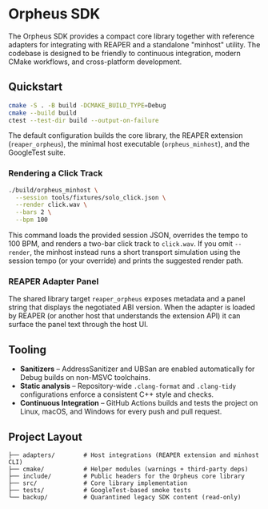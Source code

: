 # Orpheus SDK

The Orpheus SDK provides a compact core library together with reference
adapters for integrating with REAPER and a standalone "minhost" utility. The
codebase is designed to be friendly to continuous integration, modern CMake
workflows, and cross-platform development.

## Quickstart

```sh
cmake -S . -B build -DCMAKE_BUILD_TYPE=Debug
cmake --build build
ctest --test-dir build --output-on-failure
```

The default configuration builds the core library, the REAPER extension
(`reaper_orpheus`), the minimal host executable (`orpheus_minhost`), and the
GoogleTest suite.

### Rendering a Click Track

```sh
./build/orpheus_minhost \
  --session tools/fixtures/solo_click.json \
  --render click.wav \
  --bars 2 \
  --bpm 100
```

This command loads the provided session JSON, overrides the tempo to 100 BPM,
and renders a two-bar click track to `click.wav`. If you omit `--render`, the
minhost instead runs a short transport simulation using the session tempo (or
your override) and prints the suggested render path.

### REAPER Adapter Panel

The shared library target `reaper_orpheus` exposes metadata and a panel string
that displays the negotiated ABI version. When the adapter is loaded by REAPER
(or another host that understands the extension API) it can surface the panel
text through the host UI.

## Tooling

* **Sanitizers** – AddressSanitizer and UBSan are enabled automatically for
  Debug builds on non-MSVC toolchains.
* **Static analysis** – Repository-wide `.clang-format` and `.clang-tidy`
  configurations enforce a consistent C++ style and checks.
* **Continuous Integration** – GitHub Actions builds and tests the project on
  Linux, macOS, and Windows for every push and pull request.

## Project Layout

```
├── adapters/        # Host integrations (REAPER extension and minhost CLI)
├── cmake/           # Helper modules (warnings + third-party deps)
├── include/         # Public headers for the Orpheus core library
├── src/             # Core library implementation
├── tests/           # GoogleTest-based smoke tests
└── backup/          # Quarantined legacy SDK content (read-only)
```


